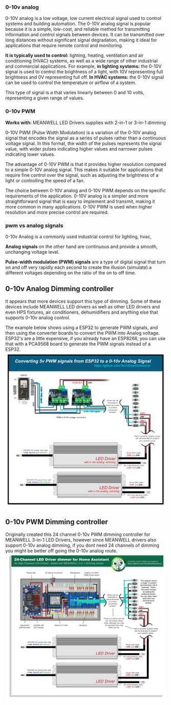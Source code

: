 ### 0-10v analog
0-10V analog is a low voltage, low current electrical signal used to control systems and building automation. The 0-10V analog signal is popular because it is a simple, low-cost, and reliable method for transmitting information and control signals between devices. It can be transmitted over long distances without significant signal degradation, making it ideal for applications that require remote control and monitoring.

**It is typically used to control:** lighting, heating, ventilation and air conditioning (HVAC) systems, as well as a wide range of other industrial and commercial applications. For example, **in lighting systems:** the 0-10V signal is used to control the brightness of a light, with 10V representing full brightness and 0V representing full off. **In HVAC systems:** the 0-10V signal can be used to control the temperature or airflow of a system.


This type of signal is a  that varies linearly between 0 and 10 volts, representing a given range of values.





### 0-10v PWM
**Works with:** MEANWELL LED Drivers supplies with 2-in-1 or 3-in-1 dimming  
  
  
0-10V PWM (Pulse Width Modulation) is a variation of the 0-10V analog signal that encodes the signal as a series of pulses rather than a continuous voltage signal. In this format, the width of the pulses represents the signal value, with wider pulses indicating higher values and narrower pulses indicating lower values.

The advantage of 0-10V PWM is that it provides higher resolution compared to a simple 0-10V analog signal. This makes it suitable for applications that require fine control over the signal, such as adjusting the brightness of a light or controlling the speed of a fan.

The choice between 0-10V analog and 0-10V PWM depends on the specific requirements of the application. 0-10V analog is a simpler and more straightforward signal that is easy to implement and transmit, making it more common in many applications. 0-10V PWM is used when higher resolution and more precise control are required.

### pwm vs analog signals
0-10v Analog is a commonly used industrial control for lighting, hvac, 

**Analog signals** on the other hand are continuous and provide a smooth, unchanging voltage level.

**Pulse-width modulation (PWM) signals** are a type of digital signal that turn on and off very rapidly each second to create the illusion (simulate) a different voltages depending on the ratio of the on to off time.





## 0-10v Analog Dimming controller
It appears that more devices support this type of dimming.  Some of these devices include MEANWELL LED drivers as well as other LED drivers and even HPS fixtures, air conditioners, dehumidifiers and anything else that supports 0-10v analog control.  

The example below shows using a ESP32 to generate PWM signals, and then using the converter boards to convert the PWM into Analog voltage.   ESP32's are a little expensive, if you already have an ESP8266, you can use that with a PCA9568 board to generate the PWM signals instead of a ESP32.
<img src="/images/Converting-5v-PWM-signals-from-ESP32-to-a-0-10v-Analog.png">

## 0-10v PWM Dimming controller
Originally created this 24 channel 0-10v PWM dimming controller for MEANWELL 3-in-1 LED Drivers, however since MEANWELL drivers also support 0-10v analog dimming, if you dont need 24 channels of dimming you might be better off going the 0-10v analog route.  
<img src="/images/24-Channel-TLC5947-based-LED-Driver-dimmer-for-Home-Assistant.png">
     
